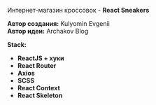 Интернет-магазин кроссовок - <b>React Sneakers</b>

<b>Автор создания:</b> Kulyomin Evgenii</br>
<b>Автор идеи:</b> Archakov Blog

<b>Stack:<b>
<ul>
    <li>ReactJS + хуки</li>
    <li>React Router</li>
    <li>Axios</li>
    <li>SCSS</li>
    <li>React Context</li>
    <li>React Skeleton</li>
</ul>
